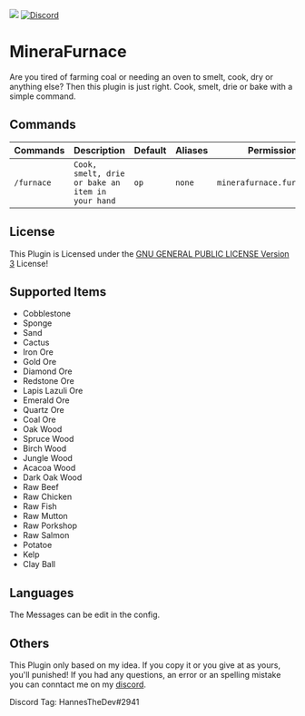 [![](https://poggit.pmmp.io/shield.dl.total/MineraFurnace)](https://poggit.pmmp.io/p/MineraFurnace) [![Discord](https://img.shields.io/badge/chat-on%20discord-7289da.svg)](https://discord.gg/HVvQv2TxWs)

# MineraFurnace 
Are you tired of farming coal or needing an oven to smelt, cook, dry or anything else? Then this plugin is just right. Cook, smelt, drie or bake with a simple command.

## Commands
Commands | Description | Default | Aliases | Permissions
--------- | ------------------- | ------- | ---------- | -----------
``/furnace`` | ``Cook, smelt, drie or bake an item in your hand`` | ``op`` | ``none`` | ``minerafurnace.furnace.cmd``

## License
This Plugin is Licensed under the [GNU GENERAL PUBLIC LICENSE Version 3](\LICENSE) License!

## Supported Items
- Cobblestone
- Sponge
- Sand
- Cactus
- Iron Ore
- Gold Ore
- Diamond Ore
- Redstone Ore
- Lapis Lazuli Ore
- Emerald Ore
- Quartz Ore
- Coal Ore
- Oak Wood
- Spruce Wood
- Birch Wood
- Jungle Wood
- Acacoa Wood
- Dark Oak Wood
- Raw Beef
- Raw Chicken
- Raw Fish
- Raw Mutton
- Raw Porkshop
- Raw Salmon
- Potatoe
- Kelp
- Clay Ball

## Languages
The Messages can be edit in the config.

## Others
This Plugin only based on my idea. If you copy it or you give at as yours, you'll punished!
If you had any questions, an error or an spelling mistake you can conntact me on my [discord](https://discord.gg/HVvQv2TxWs).

Discord Tag: HannesTheDev#2941
